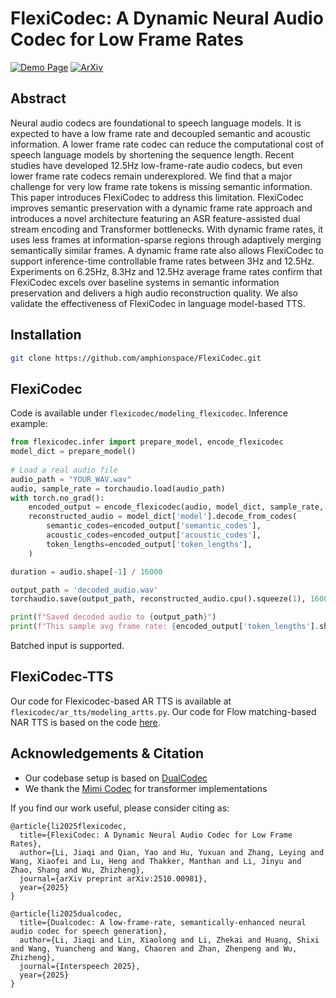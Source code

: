 # FlexiCodec: A Dynamic Neural Audio Codec for Low Frame Rates

[![Demo Page](https://img.shields.io/badge/GitHub.io-Demo_Page-blue?logo=Github&style=flat-square)](https://flexicodec.github.io/)
[![ArXiv](https://img.shields.io/badge/arxiv-PDF-green?logo=arxiv&style=flat-square)](https://arxiv.org/abs/2510.00981)

## Abstract
Neural audio codecs are foundational to speech language models. It is expected to have a low frame rate and decoupled semantic and acoustic information. A lower frame rate codec can reduce the computational cost of speech language models by shortening the sequence length. Recent studies have developed 12.5Hz low-frame-rate audio codecs, but even lower frame rate codecs remain underexplored. We find that a major challenge for very low frame rate tokens is missing semantic information. This paper introduces FlexiCodec to address this limitation. FlexiCodec improves semantic preservation with a dynamic frame rate approach and introduces a novel architecture featuring an ASR feature-assisted dual stream encoding and Transformer bottlenecks. With dynamic frame rates, it uses less frames at information-sparse regions through adaptively merging semantically similar frames. A dynamic frame rate also allows FlexiCodec to support inference-time controllable frame rates between 3Hz and 12.5Hz. Experiments on 6.25Hz, 8.3Hz and 12.5Hz average frame rates confirm that FlexiCodec excels over baseline systems in semantic information preservation and delivers a high audio reconstruction quality. We also validate the effectiveness of FlexiCodec in language model-based TTS.


## Installation
```bash
git clone https://github.com/amphionspace/FlexiCodec.git
```
<!-- # pip install -e . -->

## FlexiCodec
Code is available under `flexicodec/modeling_flexicodec`. Inference example:
```python
from flexicodec.infer import prepare_model, encode_flexicodec
model_dict = prepare_model()
  
# Load a real audio file
audio_path = "YOUR_WAV.wav"
audio, sample_rate = torchaudio.load(audio_path)
with torch.no_grad():
    encoded_output = encode_flexicodec(audio, model_dict, sample_rate, num_quantizers=8, merging_threshold=0.91)
    reconstructed_audio = model_dict['model'].decode_from_codes(
        semantic_codes=encoded_output['semantic_codes'],
        acoustic_codes=encoded_output['acoustic_codes'],
        token_lengths=encoded_output['token_lengths'],
    )

duration = audio.shape[-1] / 16000

output_path = 'decoded_audio.wav'
torchaudio.save(output_path, reconstructed_audio.cpu().squeeze(1), 16000)

print(f"Saved decoded audio to {output_path}")
print(f"This sample avg frame rate: {encoded_output['token_lengths'].shape[-1] / duration:.4f} frames/sec")
```
Batched input is supported.

## FlexiCodec-TTS
Our code for Flexicodec-based AR TTS is available at `flexicodec/ar_tts/modeling_artts.py`.
Our code for Flow matching-based NAR TTS is based on the code [here](https://github.com/jiaqili3/DualCodec/tree/main/dualcodec/model_tts/voicebox).

## Acknowledgements & Citation
- Our codebase setup is based on [DualCodec](https://github.com/jiaqili3/DualCodec)
- We thank the [Mimi Codec](https://github.com/kyutai-labs/moshi) for transformer implementations

If you find our work useful, please consider citing as:
```biblatex
@article{li2025flexicodec,
  title={FlexiCodec: A Dynamic Neural Audio Codec for Low Frame Rates},
  author={Li, Jiaqi and Qian, Yao and Hu, Yuxuan and Zhang, Leying and Wang, Xiaofei and Lu, Heng and Thakker, Manthan and Li, Jinyu and Zhao, Shang and Wu, Zhizheng},
  journal={arXiv preprint arXiv:2510.00981},
  year={2025}
}

@article{li2025dualcodec,
  title={Dualcodec: A low-frame-rate, semantically-enhanced neural audio codec for speech generation},
  author={Li, Jiaqi and Lin, Xiaolong and Li, Zhekai and Huang, Shixi and Wang, Yuancheng and Wang, Chaoren and Zhan, Zhenpeng and Wu, Zhizheng},
  journal={Interspeech 2025},
  year={2025}
}
```